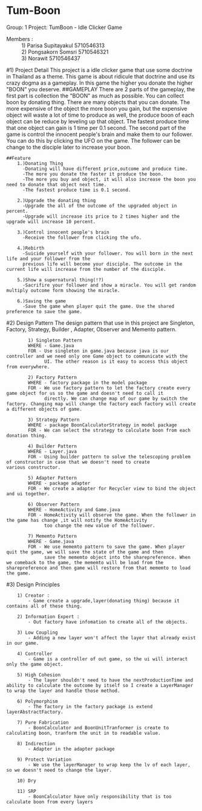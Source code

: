 # Tum-Boon

Group: 1
Project: TumBoon - Idle Clicker Game

<dt>Members :</dt>
      <dd>1) Parisa Supitayakul    5710546313</dd>
      <dd>2) Pongsakorn Somsri  5710546321</dd>
      <dd>3) Norawit  5710546437</dd>


#1) Project Detail
	This project is a idle clicker game that use some doctrine in Thailand as a theme. This game is about ridicule that doctrine and use its crazy dogma as a gameplay. In this game the higher you donate the higher "BOON" you deserve.
	##GAMEPLAY
	  There are 2 parts of the gameplay, the first part is collection the "BOON" as much as possible. You can collect boon by donating thing.
	  There are many objects that you can donate. The more expensive of the object the more boon you gain, but the expensive object will waste a lot of time to produce as well,
	  the produce boon of each object can be reduce by leveling up that object. The fastest produce time that one object can gain is 1 time per 0.1 second.
	  The second part of the game is control the innocent people's brain and make them to our follower. You can do this by clicking the UFO on the game. The follower can be change to the disciple later to increase your boon.

	##Feature
		1.)Donating Thing
		  -Donating will have different price,outcome and produce time.
		  -The more you donate the faster it produce the boon.
		  -The more you buy and object, it will also increase the boon you need to donate that object next time.
		  -The fastest produce time is 0.1 second.

		2.)Upgrade the donating thing
		  -Upgrade the all of the outcome of the upgraded object in percent.
		  -Upgrade will increase its price to 2 times higher and the upgrade will increase 10 percent.

		3.)Control innocent people's brain
		  -Receive the follower from clicking the ufo.

		4.)Rebirth
		  -Suicide yourself with your follower. You will born in the next life and your follower from the
		  previous life will become your disciple. The outcome in the current life will increase from the number of the disciple.

		5.)Show a supernatural thing(!?)
		  -Sacrifire your follower and show a miracle. You will get random multiply outcome form showing the miracle.

		6.)Saving the game
		  -Save the game when player quit the game. Use the shared preference to save the game.


#2) Design Pattern
			The design pattern that use in this project are Singleton, Factory, Strategy, Builder , Adapter, Observer and Memento pattern.

			1) Singleton Pattern
			WHERE - Game.java
			FOR - Use singleton in game.java because java is our controller and we need only one Game object to communicate with the
			      UI. The other reason is it easy to access this object from everywhere.

			2) Factory Pattern
			WHERE - factory package in the model package
			FOR - We use factory pattern to let the factory create every game object for us so the game and doesn't need to call it
			      directly. We can change map of our game by switch the factory. Changing map will change the factory each factory will create a different objects of game.

			3) Strategy Pattern
			WHERE - package BoonCalculatorStrategy in model package
			FOR - We can select the strategy to calculate boon from each donation thing.

			4) Builder Pattern
			WHERE - Layer.java
			FOR - Using builder pattern to solve the telescoping problem of constructor in case that we doesn't need to create            various constructor.

			5) Adapter Pattern
			WHERE - package adapter
			FOR - We create a adapter for Recycler view to bind the object and ui together.

			6) Observer Pattern
			WHERE - HomeActivity and Game.java
			FOR - HomeActivity will observe the game. When the follower in the game has change ,it will notify the HomeActivity
			      too change the new value of the follower.

			7) Mememto Pattern
			WHERE - Game.java
			FOR - We use mememto pattern to save the game. When player quit the game, we will save the state of the game and then
			      save the mememto object into the sharepreference. When we comeback to the game, the mememto will be load from the sharepreference and then game will restore from that mememto to load the game.


#3) Design Principles

		1) Creator :
			- Game create a upgrade,layer(donating thing) because it contains all of these thing.

	  	2) Information Expert :
			- Out factory have infomation to create all of the objects.

		3) Low Coupling
			- Adding a new layer won't affect the layer that already exist in our game.

		4) Controller
			- Game is a controller of out game, so the ui will interact only the game object.

		5) High Cohesion
			- The layer shouldn't need to have the nextProductionTime and ability to calculate the outcome by itself so I create a LayerManager to wrap the layer and handle those method.

	  	6) Polymorphism
			- The factory in the factory package is extend layerAbstractFactory.

		7) Pure Fabrication
			- BoonCalculator and BoonUnitTranformer is create to calculating boon, tranform the unit in to readable value.

		8) Indirection
			- Adapter in the adapter package

		9) Protect Variation
			- We use the layerManager to wrap keep the lv of each layer, so we doesn't need to change the layer.

    	10) Dry

    	11) SRP
    		- BoonCalculator have only responsibility that is too calculate boon from every layers
